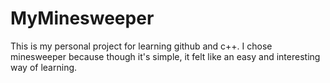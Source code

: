 ﻿# MyMinesweeper
This is my personal project for learning github and c++. I chose minesweeper because though it's simple, it felt like an easy and interesting way of learning.
